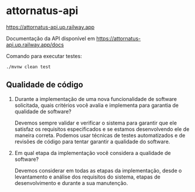 # attornatus-api

https://attornatus-api.up.railway.app

Documentação da API disponível em https://attornatus-api.up.railway.app/docs

Comando para executar testes: 
```
./mvnw clean test
```

## Qualidade de código

1. Durante a implementação de uma nova funcionalidade de software solicitada, quais critérios você avalia e implementa para garantia de qualidade de software?

      Devemos sempre validar e verificar o sistema para garantir que ele satisfaz os requisitos especificados e se estamos desenvolvendo ele de maneira correta. Podemos usar técnicas de testes automatizados e de revisões de código para tentar garantir a qualidade do software.

2. Em qual etapa da implementação você considera a qualidade de software?

      Devemos considerar em todas as etapas da implementação, desde o levantamento e análise dos requisitos do sistema, etapas de desenvolvimento e durante a sua manutenção.
